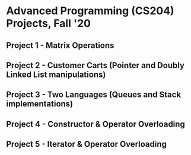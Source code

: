 # Advanced Programming (CS204) Projects, Fall '20
  ## Project 1 - Matrix Operations
  ## Project 2 - Customer Carts (Pointer and Doubly Linked List manipulations)
  ## Project 3 - Two Languages (Queues and Stack implementations)
  ## Project 4 - Constructor & Operator Overloading
  ## Project 5 - Iterator & Operator Overloading
